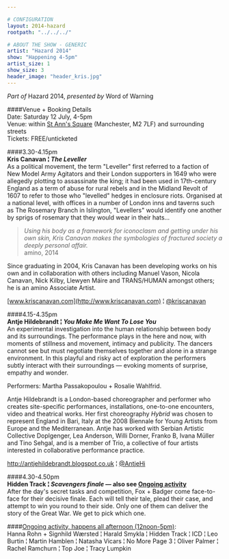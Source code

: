 ```yaml
---

# CONFIGURATION
layout: 2014-hazard
rootpath: "../../../"

# ABOUT THE SHOW - GENERIC
artist: "Hazard 2014"
show: "Happening 4-5pm"
artist_size: 1
show_size: 3
header_image: "header_kris.jpg"
---
```

*Part of* Hazard 2014, *presented by* Word of Warning       
     
####Venue + Booking Details        
Date: Saturday 12 July, 4-5pm       
Venue: within [St Ann's Square](http://bit.ly/1wrGmvW) (Manchester, M2 7LF) and surrounding streets         
Tickets: FREE/unticketed         
             
####3.30-4.15pm          
**Kris Canavan ¦ *The Leveller***          
As a political movement, the term "Leveller" first referred to a faction of New Model Army Agitators and their London supporters in 1649 who were allegedly plotting to assassinate the king; it had been used in 17th-century England as a term of abuse for rural rebels and in the Midland Revolt of 1607 to refer to those who "levelled" hedges in enclosure riots. Organised at a national level, with offices in a number of London inns and taverns such as The Rosemary Branch in Islington, "Levellers" would identify one another by sprigs of rosemary that they would wear in their hats…                
                
>*Using his body as a framework for iconoclasm and getting under his own skin, Kris Canavan makes the symbologies of fractured society a deeply personal affair.*<br>amino, 2014               
              
Since graduating in 2004, Kris Canavan has been developing works on his own and in collaboration with others including Manuel Vason, Nicola Canavan, Nick Kilby, Llewyen Máire and TRANS/HUMAN amongst others; he is an amino Associate Artist.            
              
[www.kriscanavan.com](http://www.kriscanavan.com) ¦ [@kriscanavan](http://twitter.com/kriscanavan)         
            
####4.15-4.35pm        
**Antje Hildebrandt ¦ *You Make Me Want To Lose You***        
An experimental investigation into the human relationship between body and its surroundings. The performance plays in the here and now, with moments of stillness and movement, intimacy and publicity. The dancers cannot see but must negotiate themselves together and alone in a strange environment. In this playful and risky act of exploration the performers subtly interact with their surroundings — evoking moments of surprise, empathy and wonder.        
        
Performers: Martha Passakopoulou + Rosalie Wahlfrid.    
   
Antje Hildebrandt is a London-based choreographer and performer who creates site-specific performances, installations, one-to-one encounters, video and theatrical works. Her first choreography *Hybrid* was chosen to represent England in Bari, Italy at the 2008 Biennale for Young Artists from Europe and the Mediterranean. Antje has worked with Serbian Artistic Collective Doplgenger, Lea Anderson, Willi Dorner, Franko B, Ivana Müller and Tino Sehgal, and is a member of Trio, a collective of four artists interested in collaborative performance practice.     
         
<http://antjehildebrandt.blogspot.co.uk> ¦ [@AntjeHi](http://twitter.com/AntjeHi)     
       
####4.30-4.50pm    
**Hidden Track ¦ *Scavengers finale* — also see [Ongoing activity](/archive/2014-hazard/ongoing)**        
After the day's secret tasks and competition, Fox + Badger come face-to-face for their decisive finale. Each will tell their tale, plead their case, and attempt to win you round to their side. Only one of them can deliver the story of the Great War. We get to pick which one.        
                  
####[Ongoing activity, happens all afternoon (12noon-5pm)](/archive/2014-hazard/ongoing):                
Hanna Rohn + Signhild Wærsted ¦ Harald Smykla ¦ Hidden Track ¦ ICD ¦ Leo Burtin ¦ Martin Hamblen ¦ Natasha Vicars ¦ No More Page 3 ¦ Oliver Palmer ¦ Rachel Ramchurn ¦ Top Joe ¦ Tracy Lumpkin
